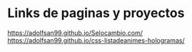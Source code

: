 # Links de paginas y proyectos

https://adolfsan99.github.io/Selocambio.com/
https://adolfsan99.github.io/css-listadeanimes-hologramas/
